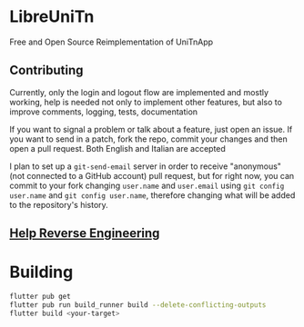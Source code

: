 # LibreUniTn

Free and Open Source Reimplementation of UniTnApp

## Contributing
Currently, only the login and logout flow are implemented and mostly working, help is needed not only to implement other features, but also to improve comments, logging, tests, documentation

If you want to signal a problem or talk about a feature, just open an issue. If you want to send in a patch, fork the repo, commit your changes and then open a pull request. Both English and Italian are accepted

I plan to set up a `git-send-email` server in order to receive "anonymous" (not connected to a GitHub account) pull request, but for right now, you can commit to your fork changing `user.name` and `user.email` using `git config user.name` and `git config user.name`, therefore changing what will be added to the repository's history.

## [Help Reverse Engineering](./REVENG.md)

# Building
```bash
flutter pub get
flutter pub run build_runner build --delete-conflicting-outputs
flutter build <your-target>
```
